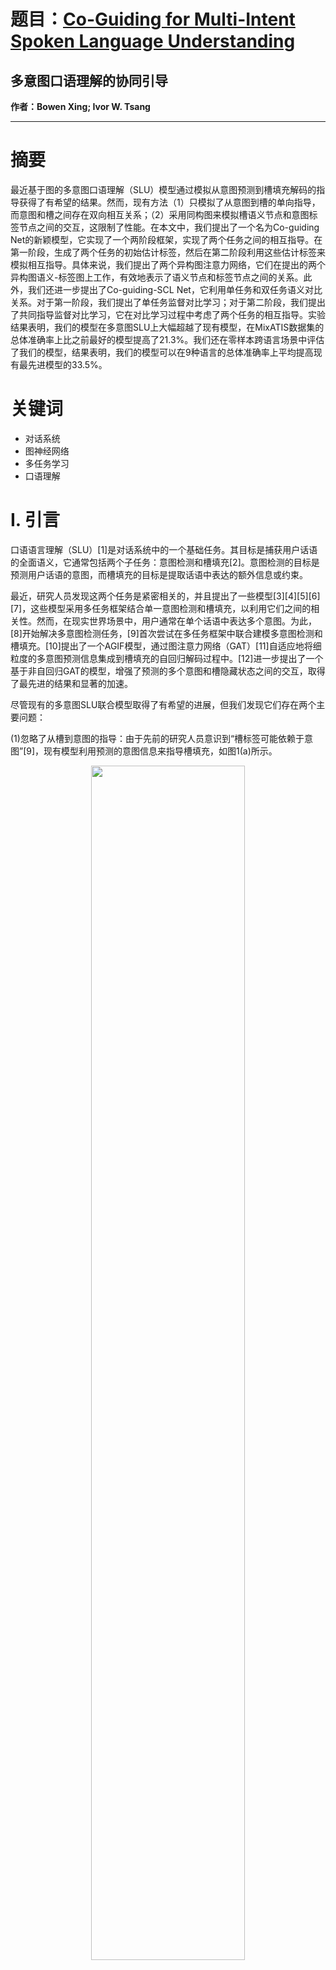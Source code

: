 # 题目：[Co-Guiding for Multi-Intent Spoken Language Understanding](https://ieeexplore.ieee.org/document/10333988)  
## 多意图口语理解的协同引导
**作者：Bowen Xing; Ivor W. Tsang** 


****

# 摘要

最近基于图的多意图口语理解（SLU）模型通过模拟从意图预测到槽填充解码的指导获得了有希望的结果。然而，现有方法（1）只模拟了从意图到槽的单向指导，而意图和槽之间存在双向相互关系；（2）采用同构图来模拟槽语义节点和意图标签节点之间的交互，这限制了性能。在本文中，我们提出了一个名为Co-guiding Net的新颖模型，它实现了一个两阶段框架，实现了两个任务之间的相互指导。在第一阶段，生成了两个任务的初始估计标签，然后在第二阶段利用这些估计标签来模拟相互指导。具体来说，我们提出了两个异构图注意力网络，它们在提出的两个异构图语义-标签图上工作，有效地表示了语义节点和标签节点之间的关系。此外，我们还进一步提出了Co-guiding-SCL Net，它利用单任务和双任务语义对比关系。对于第一阶段，我们提出了单任务监督对比学习；对于第二阶段，我们提出了共同指导监督对比学习，它在对比学习过程中考虑了两个任务的相互指导。实验结果表明，我们的模型在多意图SLU上大幅超越了现有模型，在MixATIS数据集的总体准确率上比之前最好的模型提高了21.3%。我们还在零样本跨语言场景中评估了我们的模型，结果表明，我们的模型可以在9种语言的总体准确率上平均提高现有最先进模型的33.5%。

# 关键词

- 对话系统
- 图神经网络
- 多任务学习
- 口语理解

# I. 引言

口语语言理解（SLU）[1]是对话系统中的一个基础任务。其目标是捕获用户话语的全面语义，它通常包括两个子任务：意图检测和槽填充[2]。意图检测的目标是预测用户话语的意图，而槽填充的目标是提取话语中表达的额外信息或约束。

最近，研究人员发现这两个任务是紧密相关的，并且提出了一些模型[3][4][5][6][7]，这些模型采用多任务框架结合单一意图检测和槽填充，以利用它们之间的相关性。然而，在现实世界场景中，用户通常在单个话语中表达多个意图。为此，[8]开始解决多意图检测任务，[9]首次尝试在多任务框架中联合建模多意图检测和槽填充。[10]提出了一个AGIF模型，通过图注意力网络（GAT）[11]自适应地将细粒度的多意图预测信息集成到槽填充的自回归解码过程中。[12]进一步提出了一个基于非自回归GAT的模型，增强了预测的多个意图和槽隐藏状态之间的交互，取得了最先进的结果和显著的加速。

尽管现有的多意图SLU联合模型取得了有希望的进展，但我们发现它们存在两个主要问题：

(1)忽略了从槽到意图的指导：由于先前的研究人员意识到“槽标签可能依赖于意图”[9]，现有模型利用预测的意图信息来指导槽填充，如图1(a)所示。

<div align=center>
  <img src="https://img-blog.csdnimg.cn/direct/b48c2bf511a64ac9b9a2c7c6245dd963.png#pic_ center" width="70%" />
</div>

然而，它们忽略了槽标签也可以指导多意图检测任务。基于我们的观察，多意图检测和槽填充是双向相互关联的，并且可以相互指导。例如，在图2中，不仅意图可以指示槽，槽也可以推断意图。

<div align=center>
  <img src="https://img-blog.csdnimg.cn/direct/ed5ee7cb4c07404fa8d1518a651c72fd.png#pic_ center" width="70%" />
</div>

然而，在以前的工作中，联合模型只能从多个意图检测任务中获得来自槽填充任务的基础语义的单向指导。因此，缺乏从槽到意图的指导限制了多个意图检测，以及联合任务。

(2)语义-标签图中的节点和边的歧义：[10][12]应用GATs在构建的图上模拟槽语义节点和意图标签节点之间的交互。然而，他们的图是同构的，在这种图中所有节点和边被视为相同类型。对于一个槽语义节点来说，来自意图标签节点和其他槽语义节点的信息扮演着不同的角色，而同构图无法区分它们具体的贡献，导致歧义。因此，应该设计异构图来表示语义节点和标签节点之间的关系，以促进更好的交互。

本文提出了一个名为Co-guiding Net的新颖模型，以解决上述两个问题。对于第一个问题，Co-guiding Net实现了一个两阶段框架，如图1(b)所示。第一阶段生成两个任务的初始估计标签，第二阶段利用估计标签作为先验标签信息，允许两个任务相互指导。对于第二个问题，我们提出了两个异构图语义-标签图（HSLGs）：(1) 一个从槽到意图的语义-标签图（S2I-SLG），有效地表示了意图语义节点和槽标签节点之间的关系；(2) 一个从意图到槽的语义-标签图（I2S-SLG），有效地表示了槽语义节点和意图标签节点之间的关系。此外，我们提出了两个异构图注意力网络（HGATs），分别在两个提出的图上工作，用于模拟从槽到意图和从意图到槽的指导。

为了进一步利用两个任务实例之间的微妙语义差异，即以前研究中忽略的语义对比关系，我们提出了Co-guiding-SCL Net，它基于Co-guiding Net并引入了监督对比学习，以拉近具有相同/相似标签的语义，并将具有不同标签的语义推开。在第一阶段，由于两个任务是单独执行的，我们为多个意图检测和槽填充分别提出了两个特定的单任务监督对比学习机制。由于多个意图检测是一个多标签分类任务，实例之间的关系不是简单的正/负样本。为了处理多意图实例之间的细粒度相关性，我们提出了多意图监督对比学习，可以动态地为每个实例分配细粒度权重，考虑到其意图与锚点意图的相似性。对于槽填充，我们采用了传统的单标签多类监督对比学习。在第二阶段，由于两个任务之间实现了相互指导，存在双任务语义对比关系。如图3所示，话语A和话语D与话语B表达了类似的意图（它们共享意图标签atis_ ground_ fare）。

<div align=center>
  <img src="https://img-blog.csdnimg.cn/direct/b158b079763d4748943dc50f801201f1.png#pic_ center" width="70%" />
</div>

然而，我们可以观察到话语A和话语B在句子层面上的语义更相似，而话语D的语义则更为不同。话语A和B提到了一些城市的交通，而话语D包含了关于从哪里到哪里，方式和日期的信息。这可以从话语D与话语A和B具有相当不同的槽标签这一事实上反映出来。同样，尽管话语A中的‘san’，话语B中的‘dallas’和话语C中的‘washington’对应相同的槽标签B-city_ name，‘san’和‘dallas’应该具有更相似的语义，而‘washington’应该具有更不同的语义。原因是‘san’和‘dallas’在上下文语义上比‘washington’的上下文语义更相似，这可以从话语A，话语B和话语C的意图标签中反映出来。因此，意图和槽标签在基于句子层面和单词层面的语义上微妙地影响彼此的任务，这种微妙的指示信息可以作为监督信号，通过利用上述双任务对比关系，通过双任务相互指导来受益。基于此，我们提出了共同指导监督对比学习，以在对比学习过程中整合双任务相关性。在训练过程中，一个任务的表示之间的距离会根据另一个任务的对比标签的指导进行调整。

本文的最初版本[13]在2022年的EMNLP会议上以口头报告的形式发表。它的贡献可以概括为三个方面：

1)我们提出了Co-guiding Net，实现了一个两阶段框架，允许多个意图检测和槽填充相互指导。据我们所知，这是第一次尝试在两个任务之间实现相互指导。

2)我们提出了两个异构图语义-标签图作为适当的平台，用于语义节点和标签节点之间的双任务交互，并且我们提出了两个异构图注意力网络来模拟两个任务之间的相互指导。

3)在两个公共多意图SLU数据集上的实验结果表明，我们的Co-guiding Net显著优于以前的模型，并且模型分析进一步验证了我们模型的优势。

在本文中，我们在以下方面显著扩展了我们之前的工作：

1)我们提出了Co-guiding-SCL Net，它通过监督对比学习机制增强了Co-guiding Net，以进一步捕获样本中的单任务和双任务语义对比关系。

2)对于第一阶段，我们为两个任务提出了单任务监督对比学习机制。对于多个意图检测，我们提出了一种新颖的多意图监督对比学习机制，以捕获多意图实例之间的动态和细粒度的相关性。

3)对于第二阶段，我们提出了共同指导监督对比学习，它可以通过联合考虑两个任务的标签作为监督信号，执行每个任务的监督对比学习，从而捕获经过微调的双任务语义对比相关性。

4)我们在公共多意图SLU数据集上进行了广泛的实验。除了LSTM之外，我们还评估了我们的模型在几种预训练语言模型（PTLM）编码器上的性能。实验结果表明，我们的模型可以在各个阶段显著且一致地超越现有最先进模型。而且，模型分析进一步验证了我们提出的双任务监督对比学习机制的优势。

5)我们还评估了我们的模型在零样本跨语言多意图SLU任务上的性能，这是以前从未探索过的。实验结果表明，我们的模型可以显著提高现有最佳性能模型在9种语言的平均总体准确率上的表现。

本文的其余部分组织如下。在第二节中，我们总结了口语语言理解、自然语言处理中的图神经网络和自然语言处理中的对比学习的相关工作，并强调了我们的方法与先前研究之间的差异。第三节详细阐述了Co-guiding Net的细节。第四节描述了Co-guiding-SCL Net中提出的监督对比学习机制。实验结果在第五节中报告和分析。注意，零样本跨语言多意图检测和槽填充的任务定义以及此任务的实验在第五节-I中介绍。最后，在第六节中提供了这项工作的结论和一些前瞻性的未来方向。

# III. CO-GUIDING

Problem Definition：给定一个输入话语表示为 $U = \{u_ i\}^n_ {i=1}$ ，多意图检测可以被表述为一个多标签分类任务，输出与输入话语相对应的多个意图标签。而槽填充是一个序列标注任务，将每个 $u_ i$ 映射到一个槽标签。

接下来，在深入Co-guiding Net架构的细节之前，我们首先介绍两个异构图的构建。

## A. Graph Construction

1)Slot-to-Intent Semantics-Label Graph: 为了提供一个适当的平台来模拟从估计的槽标签到多意图检测的指导，我们设计了一个从槽到意图的语义-标签图（S2I-SLG），它表示多意图检测的语义和估计的槽标签之间的关系。S2I-SLG是一个异构图，一个例子如图4(a)所示。

<div align=center>
  <img src="https://img-blog.csdnimg.cn/direct/d86cf2da3de44c57807ba2c8316243ae.png#pic_ center" width="70%" />
</div>

它包含两种类型的节点：意图语义节点（例如， $I_ 1,...,I_ 5$）和槽标签（SL）节点（例如， $SL_ 1,...,SL_ 5$）。图4(b)显示了四种边的类型。每种边类型对应于图中的一种特定类型的信息聚合。

数学上，S2I-SLG可以表示为 $G_ {s2i} = (V_ {s2i}, E_ {s2i}, A_ {s2i}, R_ {s2i})$ ，其中 $V_ {s2i}$ 是所有节点的集合， $E_ {s2i}$ 是所有边的集合， $A_ {s2i}$ 是两种节点类型的集合， $R_ {s2i}$ 是四种边类型的集合。每个节点 $v_ {s2i}$ 和每条边 $e_ {s2i}$ 都与它们的类型映射函数 $\tau(v_ {s2i}) : V_ {s2i} \rightarrow A_ {s2i}$ 和 $\phi(e_ {s2i}) : E_ {s2i} \rightarrow R_ {s2i}$ 相关联。例如，在图4中，节点 $SL_ 2$ 属于 $V_ {s2i}$ ，而它的节点类型 SL 属于 $A_ {s2i}$ ；从 $SL_ 2$ 到 $I_ 3$ 的边属于 $E_ {s2i}$ ，而它的边类型 slot_ to_ intent_ guidance 属于 $R_ {s2i}$ 。此外，S2I-SLG中的边基于局部连接。例如，节点 $I_ i$ 连接到 $\{I_ {i-w}, ..., I_ {i+w}\}$ 和 $\{SL_ {i-w}, ..., SL_ {i+w}\}$ ，其中 w 是局部窗口大小的超参数。

2)Intent-to-Slot Semantics-Label Graph: 为了提供一个平台，以适应从估计的意图标签到槽填充的指导，我们设计了一个从意图到槽的语义-标签图（I2S-SLG），它表示槽语义节点和意图标签节点之间的关系。I2S-SLG也是一个异构图，一个例子如图5(a)所示。

<div align=center>
  <img src="https://img-blog.csdnimg.cn/direct/d0aba27cc4a44e898dbb0feb92875c10.png#pic_ center" width="70%" />
</div>

它包含两种类型的节点：槽语义节点（例如， $S_ 1,...,S_ 5$ ）和意图标签（IL）节点（例如， $IL_ 1,...,IL_ 5$）。图5(b)显示了四种边的类型。每种边类型对应于图中的一种特定类型的信息聚合。

数学上，I2S-SLG可以表示为 $G_ {i2s} = (V_ {i2s}, E_ {i2s}, A_ {i2s}, R_ {i2s})$ 。每个节点 $v_ {i2s}$ 和每条边 $e_ {i2s}$ 都与它们的类型映射函数 $\tau(v_ {i2s})$ 和 $\phi(e_ {i2s})$ 相关联。I2S-SLG中的连接与S2I-SLG略有不同。由于意图是句子级别的，每个IL节点与所有节点全局连接。对于Si节点，它连接到 $\{S_ {i-w}, ..., S_ {i+w}\}$ 和 $\{IL_ 1, ..., IL_ m\}$ ，其中w是局部窗口大小，m是估计意图的数量。

## B. Model Architecture

在本节中，我们介绍Co-guiding Net的详细信息，其架构如图6所示。

<div align=center>
  <img src="https://img-blog.csdnimg.cn/direct/5db3da2bbc2a45e499c67e83ee5a8711.png#pic_ center" width="70%" />
</div>

1)Shared Self-Attentive Encoder: 遵循[10]、[12]，我们采用共享的自注意力编码器来产生包含基础语义的初始隐藏状态。它包括一个双向长短期记忆网络（BiLSTM）和一个自注意力模块。BiLSTM捕获时间依赖性：

$$ 
h_ i = \text{BiLSTM}(x_ i, h_ {i-1}, h_ {i+1}) 
$$

其中 $x_ i$ 是 $u_ i$ 的词向量。现在我们获得了上下文敏感的隐藏状态 $\hat{H} = \{\hat{h}_ i\}^n_ {i=1}$ 。

自注意力捕获全局依赖性：

$$ 
H' = \text{softmax}\left(\frac{QK^T}{\sqrt{d_ k}}V\right) 
$$

其中 $H'$ 是自注意力输出的全局上下文隐藏状态；Q、K和V是通过在线性投影上应用不同的变换得到的矩阵。

然后我们连接BiLSTM和自注意力的输出，形成共享自注意力编码器的输出： $H = \hat{H} \| H'$ ，其中 H = $\{h_ i\}^n_ {i=1}$ ， $\|$ 表示连接操作。

2)Initial Estimation. Multiple Intent Detection: 为了获得多意图检测的任务特定特征，我们在 H 上应用一个 BiLSTM 层：

$$ 
h^{[I,0]}_ i = \text{BiLSTM}_ I(h_ i, h^{[I,0]}_ {i-1}, h^{[I,0]}_ {i+1}) 
$$

按照[10]、[12]，我们进行词级多意图检测。每个 $h^{[I,0]}_ i$ 被送入意图解码器。具体来说，第 i 个词的意图标签分布通过以下方式获得：

$$ 
y^{[I,0]}_ i = \sigma(W^1_ I \cdot \sigma(W^2_ I h^{[I,0]}_ i + b^2_ I) + b^1_ I) 
$$

其中 $\sigma$ 表示非线性激活函数； $W^\*$ 和 $b^\*$ 是模型参数。

然后通过词级意图投票[12]获得估计的句子级意图标签 $\{IL_ 1, ..., IL_ m\}$ 。

Slot Filling: [12]提出了一个非自回归范式用于槽填充解码，这实现了显著的速度提升。在本文中，我们也进行并行槽填充解码。

我们首先在 H 上应用一个 BiLSTM 来获得槽填充的任务特定特征：

$$ 
h^{[S,0]}_ i = \text{BiLSTM}_ S(h_ i, h^{[S,0]}_ {i-1}, h^{[S,0]}_ {i+1}) 
$$

然后使用 softmax 分类器为每个词生成槽标签分布：

$$
y^{[S,0]}_ i = \text{softmax}(W^1_ S \cdot \sigma(W^2_ S h^{[S,0]}_ i + b^2_ S) + b^1_ S)
$$

并且通过在 $y^{[S,0]}_ i$ 上应用 arg max 获得每个词的估计槽标签。

3)Heterogeneous Graph Attention Network：现有的最先进模型[10]、[12]使用同构图连接槽填充的语义节点和意图标签节点，并采用图注意力网络（GAT）[11]来实现信息聚合。在第一节中，我们提出这种方式无法有效地学习一个任务的语义和另一个任务的估计标签之间的交互。为了解决这个问题，我们提出了两个异构图（S2I-SLG 和 I2S-SLG）来有效地表示语义节点和标签节点之间的关系。为了在所提出的图上模拟语义和标签之间的交互，我们提出了异构图注意力网络（HGAT）。当在节点上聚合信息时，HGAT 能够区分来自不同类型节点沿着不同关系传递过来的具体信息。我们分别为 S2I-SLG 和 I2S-SLG 应用了两个异构图注意力网络（HGATs），即 S2I-HGAT 和 I2S-HGAT。具体来说，S2I-HGAT 的公式可以表示如下：

$$
h_ {i}^{l+1} = \sum_ {k=1}^{K} \sigma\left(\sum_ {j \in N_ {s2i}^i} W_ {s2i}^{[r,k,1]} \alpha_ {[r,k]}^{nij} h_ j^l \right), \quad r = \phi(e_ {ji}^{s2i})
$$

$$ 
\alpha_ {[r,k]}^{nij} = \frac{\exp\left(W_ {s2i}^{[r,k,2]} h_ i^l \cdot W_ {s2i}^{[r,k,3]} h_ j^l \right)}{\sqrt{d} \sum_ {u \in N_ {r,i}^{s2i}} \exp\left(W_ {s2i}^{[r,k,2]} h_ i^l \cdot W_ {s2i}^{[r,k,3]} h_ u^l \right)}
$$

其中 K 表示头的总数； $N_ {s2i}^i$ 表示在 S2I-SLG 中第 i 个节点的传入邻居节点集合； $W_ {s2i}^{[r,k,\*]}$ 是第 k 个头上的边类型 r 的权重矩阵； $e_ {ji}^{s2i}$ 表示在 S2I-SLG 中从节点 j 到节点 i 的边； $N_ {r,i}^{s2i}$ 表示在 S2I-SLG 中与节点 i 通过 r 类型边连接的节点集合；d 是节点隐藏状态的维度。I2S-HGAT 的公式可以类似地推导出来。

4)Intent Decoding With Slot Guidance：在第一阶段，我们获得了初始意图特征  $H^{[I,0]} = \{h^{[I,0]}_ i\}^n_ {i=1}$  和初始估计的槽标签序列  $\{SL_ 1, ..., SL_ n\}$ 。现在我们将槽标签投影到向量形式，使用槽标签嵌入矩阵，获得  $E_ {sl} = \{e_ {1sl}, ..., e_ {nsl}\}$ 。

然后我们将  $H^{[I,0]}$  和  $E_ {sl}$  输入到 S2I-HGAT 中以模拟它们的交互，允许估计的槽标签信息指导意图解码：

$$
H^{[I,L]} = S2I\text{-HGAT}\left([H^{[I,0]}, E_ {sl}], G_ {s2i}, \theta_ I\right)
$$

其中  $[H^{[I,0]}, E_ {sl}]$  表示输入节点表示； $\theta_ I$  表示 S2I-HGAT 的参数。L 表示总层数。

最后，将  $H^{[I,L]}$  送入意图解码器，为话语词产生意图标签分布： $Y^{[I,1]} = \{y^{[I,1]}_ i, ..., y^{[I,1]}_ n\}$ 。通过在  $Y^{[I,1]}$  上应用词级意图投票，获得最终输出的句子级意图。

5)Slot Decoding With Intent Guidance：由于槽标签的B-I-O标签具有时间依赖性，我们使用意图感知的双向长短期记忆网络（Intent-aware BiLSTM）来模拟带有估计意图指导的槽隐藏状态之间的时间依赖性：

$$ 
\tilde{h}^{[S,0]}_ i = \text{BiLSTM}\left(y^{[I,0]}_ i \oplus h^{[S,0]}_ i, \tilde{h}^{[S,0]}_ {i-1}, \tilde{h}^{[S,0]}_ {i+1}\right)
$$

其中  $y^{[I,0]}_ i$  是第一阶段估计的意图标签向量， $h^{[S,0]}_ i$  是槽填充的初始隐藏状态， $\tilde{h}^{[S,0]}_ i$  是意图感知的隐藏状态，而  $\oplus$  表示特征的拼接操作。

接下来，我们将意图感知的隐藏状态  $\tilde{H}_ S$  和意图标签嵌入  $E_ {il}$  输入到 I2S-HGAT 中以模拟它们的交互，允许估计的意图标签信息指导槽解码：

$$ 
H^{[S,L]} = I2S\text{-HGAT}\left([\tilde{H}_ S, E_ {il}], G_ {i2s}, \theta_ S\right) 
$$

其中  $[\tilde{H}_ S, E_ {il}]$  表示输入节点表示， $G_ {i2s}$  是意图到槽的语义-标签图（I2S-SLG）， $\theta_ S$  表示 I2S-HGAT 的参数。

最后，将  $H^{[S,L]}$  送入槽解码器，为每个词生成槽标签分布  $Y^{[S,1]} = \{y^{[S,1]}_ i, ..., y^{[S,1]}_ n\}$ 。最终输出的槽标签通过在  $Y^{[S,1]}$  上应用  $\arg\max$  函数获得。

## C. Training Objective

1)Loss Function。多意图检测的损失函数定义为交叉熵损失（Cross-Entropy Loss）：

$$ 
LI = -\sum_ {t=0}^{n_ {\text{intents}}} \sum_ {i=1}^{N_ {\text{utterances}}} \sum_ {j=1}^{n_ {\text{labels}}} \hat{y}_ {i[j]}^{\text{Intent}} \log(y_ {i[j]}^{[I,t]}) 
$$

槽填充的损失函数同样定义为交叉熵损失：

$$ 
LS = -\sum_ {t=0}^{n_ {\text{slots}}} \sum_ {i=1}^{N_ {\text{utterances}}} \sum_ {j=1}^{n_ {\text{labels}}} \hat{s}_ {i[j]} \log(y_ {i[j]}^{[S,t]}) 
$$

其中， $n_ {\text{intents}}$  和  $n_ {\text{slots}}$  分别代表意图标签和槽标签的总数； $\hat{y}_ {i[j]}^{\text{Intent}}$  和  $\hat{s}_ {i[j]}$  是对应的真实意图标签和槽标签。

2)Margin Penalty。为了确保模型在第二阶段的性能优于第一阶段，我们设计了一个边际惩罚项（Margin Penalty）来增强正确标签的概率。具体地，多意图检测和槽填充的边际惩罚分别定义为：

$$ 
L_ {mp}^{\text{Intent}} = \sum_ {i=1}^{N_ {\text{intents}}} \max(0, y_ {i[j]}^{[I,0]} - y_ {i[j]}^{[I,1]}) 
$$

$$ 
L_ {mp}^{\text{Slot}} = \sum_ {i=1}^{N_ {\text{slots}}} \max(0, y_ {i[j]}^{[S,0]} - y_ {i[j]}^{[S,1]}) $$

3)Model Training。模型的总训练目标  $L$  是两个任务的损失函数和边际正则化的加权和：

$$ 
L = \gamma (LI + \beta_ I L_ {mp}^{\text{Intent}}) + (1 - \gamma) (LS + \beta_ S L_ {mp}^{\text{Slot}}) 
$$

其中， $\gamma$  是平衡两个任务的权重系数； $\beta_ I$  和  $\beta_ S$  分别是针对意图检测和槽填充任务的边际正则化系数。

# IV. CO-GUIDING-SCL NET

现有的方法存在三个问题：1) 忽略了从槽到意图的指导；2) 语义-标签图中的节点和边歧义；3) 忽略了两个任务实例之间的微妙语义差异。第III节中描述的Co-guiding Net旨在解决前两个问题。在本节中，我们专注于解决第三个问题。如第一节所述，单任务和双任务语义对比关系可以促进单任务推理和双任务相互指导。基于Co-guiding Net，我们提出了Co-guidingSCL Net，它通过我们提出的单任务监督对比学习和共同指导监督对比学习进行了增强，这些内容在图7中进行了说明。本节中使用的符号描述可以在表I中找到。

<div align=center>
  <img src="https://img-blog.csdnimg.cn/direct/81d0872d99c94021b6047f4954d46631.png#pic_ center" width="70%" />
</div>

<div align=center>
  <img src="https://img-blog.csdnimg.cn/direct/b0973acbd43e4634b96b01d343862884.png#pic_ center" width="70%" />
</div>

<div align=center>
  <img src="https://img-blog.csdnimg.cn/direct/c5f93cd5ba5b4eceabb74622d6f1c305.png#pic_ center" width="70%" />
</div>

由于我们的模型执行监督对比学习，受[36]的启发，我们维护了一系列样本队列，这些队列不仅存储了之前编码的特征，还存储了它们的标签：

$$
Q^0_ u, Q^0_ s, Q^1_ u, Q^1_ s, Q^I_ l, Q^S_ l, \text{和} Q^{ss}_ l
$$

队列的描述可以在表I中找到。注意，句子级槽标签用于在提出的槽引导意图监督对比学习中提供句子级槽指导（第IV-B1节）。由于数据集中没有提供，我们自己构建了它，详细信息可以在第IV-B1节中找到。在当前批次之后，我们使用当前批次的特征和标签更新样本队列，同时出队最旧的样本。

接下来，我们将详细描述我们提出的监督对比学习机制。

## A. Single-Task Supervised Contrastive Learning

在第一阶段，执行初始估计以预测为另一个任务提供指导的初始标签。初始估计仅基于当前任务的语义。如第一节所述，每个任务的表示中存在固有的语义对比关系。直观地说，对应于相同/相似意图或相同槽的语义表示应在表示空间中彼此靠近。对比地，对应于相同/相似意图或相同槽的语义表示应在表示空间中彼此靠近。为了实现这一点，我们分别为多个意图检测和槽填充提出了两种监督对比学习机制。

1)Multi-Intent Supervised Contrastive Learning。这个对比学习机制的目的是将具有相同/相似意图标签的话语表示拉近，同时推开具有不同意图标签的表示。锚点是  $h^{[I,0]}_ u$  ，对比实例来自  $Q^0_ u$  。与常规的单标签多类监督对比学习不同，我们提出的多意图监督对比学习可以处理多意图实例之间的细粒度和动态关系。具体来说，这个对比学习机制可以表述为：

$$
L_ {\text{MI-SCL}} = -\sum_ {k} \mu_ k \log \frac{e^{s(h^{[I,0]}_ u, h^{[k,0]}_ {uq})/\tau}}{\sum_ {j} e^{s(h^{[I,0]}_ u, h^{[j,0]}_ {uq})/\tau}}
$$

$$
\mu_ k = (l^{I} \odot l^{k,I}) / \sum_ {j} (l^{I} \odot l^{j,I})
$$

其中  $\odot$  表示哈达玛积（Hadamard product）， $s(a, b) = \frac{a^T \cdot b}{\|a\| \cdot \|b\| \cdot \tau}$  是余弦相似度函数， $\tau$  表示对比学习温度参数。 $l^{I} \odot l^{k,I}$  表示锚点和第 k 个多意图实例之间的金色相似度。较大的  $l^{I} \odot l^{k,I}$  表示第 k 个实例与锚点非常相似，导致损失函数中较大的  $\mu_ k$  被分配用来拉近它们。相反，如果它们具有完全不同的标签， $l^{I} \odot l^{k,I} = 0$  然后  $\mu_ k = 0$  。在这种情况下， $s(h^{[I,0]}_ u, h^{[j,0]}_ {uq})$  ，表示它们之间的距离，只出现在分母中。因此，锚点和第 k 个多意图实例将通过负梯度被推开。

2)Slot Supervised Contrastive Learning。由于每个词对应于只有一个槽标签，这种对比学习机制是常规的单标签多类监督对比学习。它的目的是将对应于相同槽的词表示拉近，同时推开对应于不同槽的词表示。锚点是  $h^{[S,0]}_ i$  ，对比实例来自  $Q^0_ s$  。具体来说，这种对比学习机制可以表述为：

$$
L_ {\text{S-SCL}} = -\sum_ {i} \sum_ {j} \sum_ {k} \frac{l_ {i}^S \odot l_ {[k,j]}^S}{E_ {i}^S} \log \frac{e^{s(h^{[S,0]}_ i, h^{[k,j]}_ {sq,0})}}{E_ {i}^S}
$$

$$
E_ {i}^S = \sum_ {j} \sum_ {k} \frac{l_ {i}^S \odot l_ {[k,j]}^S}{M_ {i}}
$$

其中  $l_ {i}^S \odot l_ {[k,j]}^S$  等于 1 或 0，表示第 k 个实例在  $Q^0_ s$  中的第 j 个词表示是当前话语中第 i 个词表示的正样本或负样本。

## B. Co-Guiding Supervised Contrastive Learning

在第二阶段，两个任务之间实现了相互指导。第二阶段的表示（例如， $h^{[I,1]}_ u, h^{[S,1]}_ i$）包含两种信息：(1) 表示自身任务语义的信息，可以指示自身任务的标签；(2) 另一个任务的初始标签信息，提供双任务指导。在两个任务的语义表示中，存在双任务语义对比关系，这在第一节中已经陈述。因此，我们提出了共同指导监督对比学习，以将双任务相关性整合到对比学习过程中，它联合考虑两个任务的标签作为监督信号来执行每个任务的监督对比学习。接下来，我们介绍槽引导多意图监督对比学习的细节。

1)Slot-Guided Multi-Intent Supervised Contrastive Learning。多意图检测是一个句子级别的分类任务。尽管槽填充是词级别的，但一个话语中所有槽标签的汇总可以提供句子级别的槽语义。对于具有相同意图的话语，它们中的一些可能具有不同的句子级别槽语义，这可以用来区分这些话语的表示。对于具有不同意图的话语，它们中的一些可能具有相似的句子级别槽语义，这可以用来调整它们表示之间的距离，从而更好地学习。槽引导多意图监督对比学习被提出以实现上述两个方面。

首先，我们必须自己构建句子级别的槽标签，因为数据集中没有提供。当前话语的句子级别槽标签向量是通过以下方式获得的：

$$ 
l^{ss} = \sum_ {i, l_ i^S = O} l_ i^S
$$

$l^{ss}$ 中每个维度的值范围从 0 到 1，可以被视为反映对应槽对句子级别槽语义程度的分数。然后我们通过连接 $l^I$ 和加权 $l^{ss}$ 来构建联合任务标签：

$$ 
l^J = \text{concat}(l^I, \lambda_ I \cdot l^{ss}) 
$$

其中 $\lambda_ I$ 是一个超参数。

然后，槽引导多意图监督对比学习可以表述为：

$$ 
L_ {\text{SGMI-SCL}} = -\sum_ {k} \mu_ k \log \frac{e^{s(h^{[I,1]}_ u, h^{[k,1]}_ {uq})}}{\sum_ {j} e^{s(h^{[I,1]}_ u, h^{[j,1]}_ {uq})}} 
$$

$$ 
\mu_ k = (l^J \odot l^{J}_ k) / \sum_ {j} (l^J \odot l^{J}_ j) 
$$

注意 $l^J \odot l^{J}_ k = l^I \odot l^{I}_ k + \lambda_ I \cdot \lambda_ I \cdot l^{ss} \odot l^{ss}_ k$ 。通过这种方式， $\lambda_ I$ 可以控制槽标签在槽引导多意图监督对比学习中的整合程度。

2)Intent-Guided Slot Supervised Contrastive Learning。通常，话语中表达的意图的语义包含在每个词的表示中。对于来自不同话语的一些词表示，它们对应的话语可能具有不同的意图。即使它们对应于相同的槽，根据它们包含的不同意图语义，它们的语义也有些不同。还有一些其他词的话语可能具有相同/相似的意图。即使它们对应于不同的槽，根据它们包含的相同/相似的意图语义，它们的语义可能并不完全不同。上述两个方面可以用来进一步区分对应于相同槽的词表示，并调整对应于不同槽的表示之间的距离。为此，我们提出了意图引导槽监督对比学习。

首先，我们构建联合任务标签 $l^J_ i = \text{concat}(l^S_ i, \lambda_ S \cdot l^I)$ ，其中 $\lambda_ S$ 是一个超参数。然后意图引导槽监督对比学习可以表述为：

$$ 
L_ {\text{IGSL-SCL}} = -\sum_ {i} \sum_ {j} \sum_ {k} \frac{l^J_ i \odot l^J_ {k,j}}{E^S_ i} \log \frac{e^{s(h^{[S,1]}_ i, h^{[k,j]}_ {sq,1})}}{E^S_ i} 
$$

$$ 
E^S_ i = \sum_ {j} \sum_ {k} l^J_ i \odot l^J_ {k,j} 
$$

注意 $l^J_ i \odot l^J_ {k,j} = l^S_ i \odot l^{S}_ {k,j} + \lambda_ S \cdot \lambda_ S \cdot l^I \odot l^I_ k$ 。通过这种方式， $\lambda_ S$ 可以控制意图标签在意图引导槽监督对比学习中的整合程度。


## C. Training Objective

Co-guiding-SCL Net 的最终损失是 Co-guiding Net 的损失和所有对比损失项的总和：

$$ 
L = \gamma (L_ I + \beta_ I L_ {mp}^I) + (1 - \gamma) (L_ S + \beta_ S L_ {mp}^S) + \eta_ I \left( L_ {MI-SCL} + L_ {SGMI-SCL} \right) + \eta_ S \left( L_ {S-SCL} + L_ {IGSL-SCL} \right) 
$$

其中  $\eta_ I$  和  $\eta_ S$  是平衡对比损失项的超参数。注意，所有的对比学习机制仅参与训练过程。Co-guiding Net 和 Co-guiding-SCL Net 具有相同的推理过程。

# V. EXPERIMENTS

## A. Datasets and Metrics

遵循先前的工作，我们采用 MixATIS 和 MixSNIPS [10]、[37]、[38] 作为测试平台。MixATIS 包括 13,162 条话语用于训练，756 条用于验证，828 条用于测试。MixSNIPS 包括 39,776 条话语用于训练，2,198 条用于验证，2,199 条用于测试。

至于评估指标，遵循先前的工作，我们采用意图检测的准确率（Acc）、槽填充的 F1 分数，以及句子级语义框架解析的整体准确率（Acc）。整体准确率表示其意图和槽都被正确预测的句子的比例。

## B. Implementation Details

我们构建了基于 LSTM 编码器和预训练语言模型（PTLM）编码器（例如 BERT [41]、RoBERTa [42]、XLNet [43]）的几组模型。

LSTM: 按照先前的工作，单词和标签嵌入从头开始训练。在 MixATIS 上，单词嵌入、标签嵌入和隐藏状态的维度为 256，而在 MixSNIPS 上分别为 256、128 和 256。所有 GNNs 的层数为 2。使用 Adam [44] 以 1e-3 的学习率和 1e-6 的权重衰减训练我们的模型。至于系数（14），在 MixATIS 上 γ 是 0.9，在 MixSNIPS 上是 0.8；在两个数据集上，βI 是 1e-6 而 βS 是 1e0。上述超参数设置适用于 Co-guiding Net 和 Co-guiding-SCL Net。Co-guiding-SCL Net 中对比学习机制的超参数设置如下：τ 是 0.07。ηI 和 ηS 分别是 0.1 和 0.01。

PTLM: 基于 PTLM 编码器的模型用 PTLM 编码器替换自注意力编码器。我们采用每个 PTLM 编码器的基础版本。学习率设置为 1e-5（从 [5e-6, 1e-5, 3e-5, 5e-5] 中调整），并采用默认配置的 AdamW 优化器。隐藏状态维度为 768。所有其他超参数设置与基于 LSTM 的模型相同。

在 dev 集上表现最佳的模型被选中，然后我们在 test 集上报告其结果。所有实验都在 RTX 6000 和 DGX-A100 服务器上进行。

## C. Baselines

我们将基于 LSTM 的 Co-guiding Net 和 Co-guiding-SCL Net 与 Attention BiRNN [39]、Slot-Gated [3]、SF-ID [6]、Stack-Propagation [7]、Joint Multiple ID-SF [9]、AGIF [10] 和 GL-GIN [12] 进行比较。我们使用 GLGIN 的官方源代码和默认超参数设置来复现结果。我们将基于 PTLM 的 Co-guiding Net 和 Co-guiding-SCL Net 与 PTLM 版本的 GL-GIN 进行比较，该版本由我们自己实现。为了公平比较，我们采用与我们基于 PTLM 的模型相同的学习率和优化器设置。其他超参数设置与 GL-GIN 相同。

## D. Main Results

我们的模型和基线的性能结果如表III所示，

<div align=center>
  <img src="https://img-blog.csdnimg.cn/direct/d956678d828a4abca9a2d7c9eb2f43e0.png#pic_ center" width="70%" />
</div>

从中我们可以观察到以下几点：

1) 我们模型与基线的比较：(1) Co-guiding Net 和 Co-guiding-SCL Net 在所有任务和数据集上都取得了显著且一致的改进。具体来说，在 MixATIS 数据集上，与 GL-GIN 相比，Co-guiding-SCL Net 在句子级语义框架解析、槽填充和多意图检测上分别取得了 21.3%、2.4% 和 4.1% 的显著改进；在 MixSNIPS 数据集上，它在句子级语义框架解析、槽填充和多意图检测上分别超过了 GL-GIN 5.3%、1.2% 和 1.8%。我们模型的有希望的结果可以归因于多意图检测和槽填充之间的相互指导，允许两个任务为彼此提供关键线索。此外，我们设计的 HSLGs 和 HGATs 可以有效地模拟语义节点和标签节点之间的交互，从初始预测中提取指示性线索。我们提出的单任务监督对比学习和共同指导监督对比学习可以进一步捕获单任务和双任务语义对比关系。

(2) 我们的模型在多意图检测上取得的改进比槽填充更大。原因是除了从多意图检测到槽填充的指导外，我们的模型还实现了从槽填充到多意图检测的指导，而以前的模型都忽略了这一点。此外，以前的方法通过同构图和 GAT 对语义-标签交互进行建模，限制了性能。不同地，我们的模型使用异构图语义-标签图来表示语义节点和标签节点之间的不同关系，然后在图上应用所提出的 HGATs 来实现交互。因此，它们的表现（特别是在多意图检测上）明显不如我们的模型。

(3) 整体准确率的改进更为显著。我们认为原因是实现的相互指导使两个任务深度耦合，并允许它们使用初始预测相互激发。对于每个任务，其最终输出由其自身和另一个任务的初始预测指导。通过这种方式，两个任务的正确预测可以更好地对齐。结果，更多的测试样本获得了正确的句子级语义框架解析结果，然后整体准确率得到提升。

(4) 基于 PTLM 编码器，我们的模型比 GL-GIN 带来了更显著的改进。这是因为 GL-GIN 执行语义交互，而 PTLM 在语义方面有很强的能力。不同地，我们的模型首次尝试实现语义-标签交互，这不能由 PTLM 实现。因此，我们模型的优势与 PTLM 的不重叠，由 PTLM 生成的高质量语义表示可以与我们模型的共同指导机制很好地配合。

2) Co-guiding Net 和 Co-guiding-SCL Net 的比较：Co-guiding-SCL Net 相对于 Co-guiding Net 的性能改进来自于我们提出的单任务监督对比学习和共同指导监督对比学习。我们可以观察到，Co-guiding-SCL Net 在基于 PTLM 编码器的情况下比 LSTM 编码器获得了更大的改进。我们怀疑的原因是 PTLM 可以生成比 LSTM 更高质量的语义表示，然后对比学习机制可以在表示上得到改进。

## E. Model Analysis of Co-Guiding Net

我们进行了一系列的消融实验，以从不同角度验证我们工作的优势，结果如表IV所示。

<div align=center>
  <img src="https://img-blog.csdnimg.cn/direct/3d33015e3ec04da58d7f403c18538b57.png#pic_ center" width="70%" />
</div>


1)Effect of Slot-to-Intent Guidance。我们工作的核心贡献之一是在多意图检测和槽填充之间实现相互指导，而以前的工作只利用了从意图到槽的单向信息。因此，与以前的工作相比，我们工作的一个优势是模拟了从槽到意图的指导。为了验证这一点，我们设计了一个变体，称为 w/o S2I-guidance，其结果如表IV所示。我们可以观察到，意图准确率在 MixATIS 上下降了 2.0%，在 MixSNIPS 上下降了 0.8%。此外，整体准确率显著下降：在 MixATIS 上下降了 3.6%，在 MixSNIPS 上下降了 0.9%。这证明了从槽到意图的指导可以有效促进多意图检测，并实现两个任务之间的相互指导，可以显著提高整体准确率。

此外，尽管 w/o S2I-guidance 和 GL-GIN 都只利用了从意图到槽的单向信息，但 w/o S2I-guidance 在大幅度上优于 GL-GIN。我们认为这是因为我们提出的异构图语义-标签图和异构图注意力网络的优势，这些优势在第 V-E3 节中得到了验证。

2)Effect of Intent-to-Slot Guidance。为了验证意图到槽指导的有效性，我们设计了一个变体，称为 w/o I2S-guidance，其结果如表IV所示。我们可以发现，意图到槽指导对性能有显著影响。具体来说，w/o I2S-guidance 导致整体准确率几乎出现了同样程度的性能下降，证明了意图到槽指导和槽到意图指导都是不可或缺的，实现两个任务之间的相互指导可以显著提高性能。

3)Effect of HSLGs and HGATs。在本文中，我们设计了两个异构图语义-标签图（即 S2I-SLG、I2S-SLG）和两个异构图注意力网络（即 S2I-HGAT、I2S-HGAT）。为了验证它们的效果，我们设计了一个变体，称为 w/o relations，通过删除两个 HSLGs 上的关系。在这种情况下，S2I-SLG/I2S-SLG 崩溃为同构图，S2I-HGAT/I2S-HGAT 崩溃为基于多头注意力的通用 GAT。从表IV中，我们可以观察到，w/o relations 在两个数据集的所有指标上都出现了显著下降。w/o relations 和 Co-guiding Net 之间的明显性能差距证明了 (1) 我们提出的 HSLGs 可以有效地表示语义节点和标签节点之间的不同关系，为模拟两个任务之间的相互指导提供适当的平台；(2) 我们提出的 HGATs 可以充分且有效地通过在 HSLGs 上实现特定关系的注意力信息聚合，来模拟语义和指示性标签信息之间的交互。

此外，尽管 w/o relations 明显表现不如 Co-guiding Net，但它仍然显著优于所有基线。我们认为这是因为我们的模型实现了两个任务之间的相互指导，允许它们通过跨任务相关性相互促进。

4)Effect of I2S-HGAT for Capturing Local Slot Dependencies。[12] 提出了一个局部槽感知 GAT 模块，以缓解由槽填充的非自回归特性引起的不协调槽问题（例如，B-歌手后面跟着 I-歌曲）[17]。[12] 中的消融研究证明了这个模块通过模拟槽隐藏状态之间的局部依赖性有效地提高了槽填充性能。在他们的模型（GL-GIN）中，局部依赖性在局部槽感知 GAT 和随后的全局意图-槽 GAT 中都被建模。我们认为 GL-GIN 需要局部槽感知 GAT 的原因是 GL-GIN 中的全局意图-槽 GAT 无法有效地捕获局部槽依赖性。GL-GIN 的全局槽-意图图是同构的，在其上工作的 GAT 将槽语义节点和意图标签节点同等对待，不加区分。因此，每个槽隐藏状态从其局部槽隐藏状态和所有意图标签中接收不区分的信息，使得捕获局部槽依赖性变得混乱。相反，我们相信我们的 I2S-HLG 和 I2S-HGAT 可以有效地通过模拟与其他关系一起建模的特定槽语义依赖性关系来捕获槽的局部依赖性。因此，我们的 Co-guiding Net 没有包括另一个模块来捕获槽的局部依赖性。

为了验证这一点，我们设计了一个变体，称为 +Local Slot-aware GAT，通过在意图感知 BiLSTMs 之后增加 Local Slot-aware GAT [12]（与 GL-GIN 中的相同位置）来实现。其结果如表IV所示。我们可以观察到，Local Slot-aware GAT 不仅没有带来改进，反而导致了性能下降。这证明了我们的 I2S-HGAT 可以有效地捕获局部槽依赖性。

## F. Analysis of Supervised Contrastive Learning Mechanisms in Co-Guiding-SCL Net

我们进行了一系列的消融实验，以验证 Co-guiding-SCL Net 中我们提出的监督对比学习机制的优势，结果在 MixATIS 数据集上如图8和图9所示。

<div align=center>
  <img src="https://img-blog.csdnimg.cn/direct/677b635b908a48568619d92df296e362.png#pic_ center" width="70%" />
</div>

<div align=center>
  <img src="https://img-blog.csdnimg.cn/direct/1ee9f85ef79c4a079e38cfbe2f2998ee.png#pic_ center" width="70%" />
</div>


1) Effect of Single-Task/Co-Guiding Supervised Contrastive Learning。从图8中我们可以观察到，移除单任务监督对比学习（ST-SCL）会导致性能下降。这是因为 ST-SCL 可以通过利用单任务语义对比关系，在第一阶段改善初始估计的标签分布，通过拉近对应相同/相似标签的表示，同时推开对应不同标签的表示。更好的标签分布可以为第二阶段的双任务共同指导机制提供更可靠的指示信息。

我们可以发现，没有共同指导监督对比学习（CG-SCL）的变体比完整模型表现得明显更差。这证明了 CG-SCL 的优势，它可以通过将两个任务的标签作为监督信号，整合到对比学习过程中，在第二阶段进一步捕获双任务语义对比关系。在第二阶段，CG-SCL 与 HGATs 合作，全面有效地模拟双任务相互指导，显著提高了最终预测的性能。

2)Effect of Intent/Slot Supervised Contrastive Learning。从图9中我们可以观察到，移除意图监督对比学习（IntentSCL）会导致意图准确率下降，同时也会使模型在槽填充和句子级语义解析上表现更差。移除槽监督对比学习（SlotSCL）不仅会导致槽 F1 下降，而且还会导致意图准确率和整体准确率下降。有两个原因。首先，IntentSCL 和 SlotSCL 可以有效地提高模型在多意图检测和槽填充上的性能。其次，共同指导监督对比学习进一步使两个任务在彼此的性能上深度耦合和相互关联。因此，移除 IntentSCL 和 SlotSCL 中的任何一个都会导致整体准确率、槽 F1 和意图准确率的下降。

## G. Case Study

为了展示我们的模型如何允许两个任务相互指导，我们以图10中的两个案例为例进行说明。

<div align=center>
  <img src="https://img-blog.csdnimg.cn/direct/9dd71fe322c3468daff9e759178f636e.png#pic_ center" width="70%" />
</div>


1)Slot-to-Intent Guidance。从图10(a)中我们可以观察到，在第一阶段，所有槽都被正确预测，而多意图检测错误地多检测到了意图 `atis_ airport`。在第二阶段，我们提出的 S2I-HGAT 在 S2I-HLG 上操作。它聚合并分析了第一阶段槽预测中的槽标签信息，提取出大部分槽标签与 `city_ name` 相关，而没有提及机场的信息。然后，这些有益的指导信息被传递到意图语义节点，其表示随后被送入意图解码器进行预测。通过这种方式，槽填充的指导帮助多意图检测正确预测。

2)Intent-to-Slot Guidance。在图10(b)所示的例子中，在第一阶段，正确的意图被预测出来，而在预测的槽上存在错误。在第二阶段，我们提出的 I2S-HGAT 在 I2S-HLG 上操作。它综合分析了来自槽语义节点 `aircraft` 和意图标签节点 `atis_ aircraft` 的指示信息。然后，这些有益的指导信息被传递到槽语义 `m80`，因此其槽被正确推断出来。

## H. Computation Efficiency

我们的模型和现有最先进模型的训练时间和延迟如图5所示。我们可以发现，由于对比学习操作，Co-guiding-SCL Net 的训练时间更长一些。至于延迟，我们的 Co-guiding Net 和 Co-guiding-SCL Net 与 GL-GIN 相当，但它们可以显著优于它。我们提出的 Co-guiding-SCL 中的对比学习机制只在训练过程中工作，不影响延迟。

<div align=center>
  <img src="https://img-blog.csdnimg.cn/direct/5963d8b6bf204e44ae20889c7a3f1c75.png#pic_ center" width="70%" />
</div>

## I. Zero-Shot Cross-Lingual Multi-Intent SLU

1)Experiment Setup: Dataset and Metrics。我们在 MultiATIS++ [45] 多语言基准数据集上评估我们的模型。该数据集包括英语的多意图训练样本和 9 种语言的测试样本：英语（en）、西班牙语（es）、葡萄牙语（pt）、德语（de）、法语（fr）、中文（zh）、日语（ja）、印地语（hi）和土耳其语（tr）。我们采用意图准确率（Acc）、槽填充和整体准确率（Acc）作为评估指标。

基线和实现：目前，零样本跨语言 SLU 的最先进模型是 GL-CLEF [35]，它利用无监督对比学习来对齐源语言语义和目标语言语义。然而，它被设计用于单意图 SLU。因此，我们修改了它的官方代码，使其适用于多意图 SLU。我们使用 Sigmoid 函数和线性层，类似于 (4)，替换了它的原始意图分类模块。我们用在我们模型中使用的损失函数 (11) 替换了它的原始损失函数。

除了评估 Co-guiding Net 和 Co-guiding-SCL Net 的性能外，我们还将它们与 GL-CLEF 结合，形成了 GL-CLEF+Co-guiding Net 和 Co-guiding-SCL Net。为了公平比较，GL-CLEF 在 GL-CLEF、GL-CLEF+Co-guiding Net 和 Co-guiding-SCL Net 中使用的超参数直接从其原始论文和官方代码中检索。至于 Co-guiding Net 和 Co-guiding-SCL Net 的超参数，我们只使用了第 V-B 节中设定的那些。

我们进行了两组实验，分别基于两种多语言预训练语言模型（例如 mBERT [41] 和 XLM-R [46]）。我们报告了使用不同随机种子的三次运行的平均结果。

2)Results Analysis。基于 mBERT 和 XLM-R 的模型结果分别显示在表 VI 和表 VII 中。

<div align=center>
  <img src="https://img-blog.csdnimg.cn/direct/0c2dc3e62fc84d8299785f750359e923.png#pic_ center" width="70%" />
</div>

<div align=center>
  <img src="https://img-blog.csdnimg.cn/direct/5ccacb88c5a842c3a551101e6eff8a7e.png#pic_ center" width="70%" />
</div>

首先，我们可以观察到，尽管 Co-guiding Net 和 Co-guiding-SCL Net 在英语上取得了显著的改进，但很难说 Co-guiding Net 和 Co-guiding-SCL Net 在 9 种语言的总平均整体准确率上可以超越 GL-CLEF。我们怀疑的原因是我们的模型有很强的能力来模拟两个任务之间的相互指导和语义-标签交互，而我们的模型中没有多语言模块，这使得从源语言（英语）到目标语言的有益知识转移变得困难。然而，如果我们将我们的模型与 GL-CLEF 结合，我们可以观察到明显的进步。具体来说，基于 XLM-R，GL-CLEF+Co-guiding-SCL Net 在 9 种语言的总平均整体准确率上比 GL-CLEF 提高了 33.5% 的相对改进。有两个原因。首先，我们模型的优势在于通过模拟双任务相互指导和捕获细粒度的双任务相关性，从源语言中捕获有益的知识。其次，GL-CLEF 的语义对齐作为桥梁，可以将从源语言学到的知识转移到目标语言。因此，我们的模型与 GL-CLEF 配合得很好，为零样本跨语言多意图 SLU 取得了有希望的结果。

# VI. 结论

在本文中，我们提出了一个新颖的两阶段框架，该框架允许两个任务在第二阶段使用第一阶段预测的标签相互指导。基于此框架，我们提出了两种新模型：Co-guiding Net 和 Co-guiding-SCL Net。为了表示语义节点和标签节点之间的关系，我们提出了两个异构图语义-标签图和两个异构图注意力网络，以模拟意图和槽之间的相互指导。此外，我们提出了单任务监督对比学习以及共同指导监督对比学习，分别在第一阶段和第二阶段执行。我们在多意图 SLU 和零样本跨语言多意图 SLU 上对我们的模型进行了广泛的实验评估。基准数据集上的实验结果表明，我们的模型以显著的优势超越了先前的模型。在多意图 SLU 任务上，我们的模型在 MixATIS 数据集上比之前最好的模型相对提高了 21.3%。在零样本跨语言多意图 SLU 任务上，我们的模型平均在 9 种语言的总体准确率上比现有最先进模型提高了 33.5%。

此外，这项工作提供了一些通用的见解，利用词级和句子级标签之间的双任务对比关系来开发词级和句子级语义相关性。这个想法可以应用于其他场景，这些场景联合解决句子级和词级任务。
